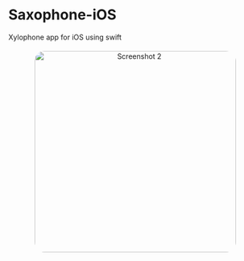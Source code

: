 # Saxophone-iOS
Xylophone app for iOS using swift

<div align="center">
  <div style="display: flex; justify-content: center;">
    <div style="border-radius: 20px; overflow: hidden; margin: 5px;">
      <img src="https://github.com/adnaan-ansari/Xylophone-iOS/blob/main/assets/Simulator%20Screenshot%20-%20iPhone%2015%20Pro%20-%202023-10-21%20at%2015.58.58.png" alt="Screenshot 2" height="400">
    </div>
  </div>
</div>
